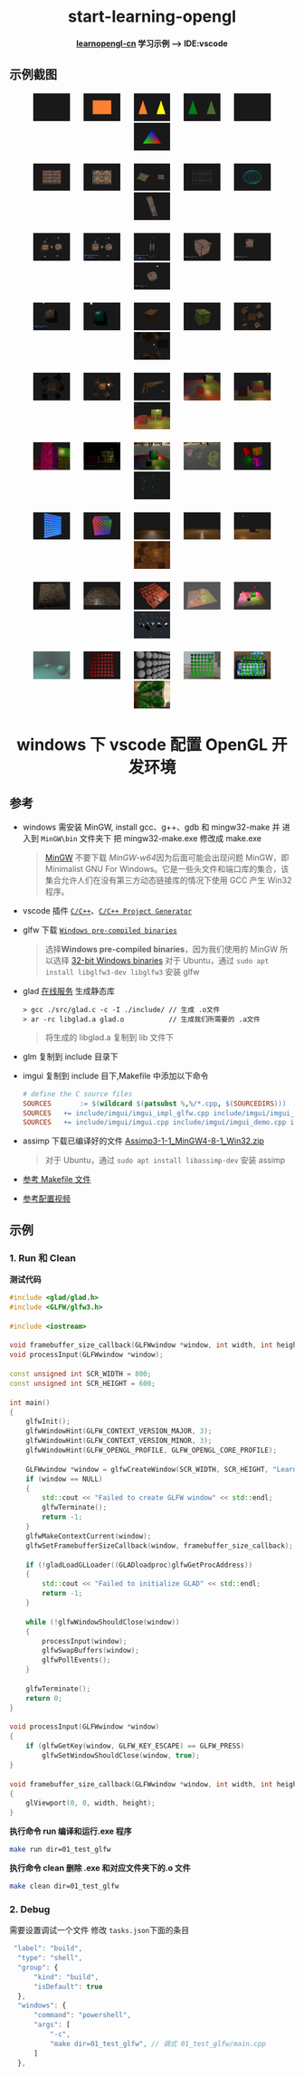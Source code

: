 <div
    style="width: auto; text-align: center; margin: 0 auto; padding: 0"
>
    <h1 align="center">start-learning-opengl</h1>
    <h4 align="center">
        <span>
            <a href="https://learnopengl-cn.github.io/"
                >learnopengl-cn</a
            >
            学习示例 --> IDE:vscode
        </span>
    </h4>
    <h2 align="left">示例截图</h2>
    <div align="center">
     <div style="margin: 20px">
            <a
                style="margin: 10px"
                href="./src/02_hello_triangle/"
                title="02_hello_triangle"
                ><img
                    src="./static/images/02_hello_triangle_line.png"
                    width="14%"
                    alt="02_hello_triangle"
            /></a>
            <a
                style="margin: 10px"
                href="./src/02_hello_triangle/"
                title="02_hello_triangle"
                ><img
                    src="./static/images/02_hello_triangle.png"
                    width="14%"
                    alt="02_hello_triangle"
            /></a>
            <a
                style="margin: 10px"
                href="./src/03_hello_triangle_exercise/"
                title="03_hello_triangle_exercise"
                ><img
                    src="./static/images/03_hello_triangle_exercise.png"
                    width="14%"
                    alt="03_hello_triangle_exercise"
            /></a>
            <a
                style="margin: 10px"
                href="./src/04_shader_glsl/"
                title="04_shader_glsl_01"
                ><img
                    src="./static/images/04_shader_glsl_01.png"
                    width="14%"
                    alt="04_shader_glsl_01"
            /></a>
            <a
                style="margin: 10px"
                href="./src/04_shader_glsl/"
                title="04_shader_glsl_02"
                ><img
                    src="./static/images/04_shader_glsl_02.png"
                    width="14%"
                    alt="04_shader_glsl_02"
            /></a>
            <a
                style="margin: 10px"
                href="./src/04_shader_glsl/"
                title="05_shader_class"
                ><img
                    src="./static/images/04_shader_glsl_03.png"
                    width="14%"
                    alt="05_shader_class"
            /></a>
        </div>
        <div style="margin: 20px">
            <a
                style="margin: 10px"
                href="./src/07_load_texture/"
                title="07_load_texture"
                ><img
                    src="./static/images/07_load_texture.png"
                    width="14%"
                    alt="07_load_texture"
            /></a>
            <a
                style="margin: 10px"
                href="./src/08_load_texture_exercise/"
                title="08_load_texture_exercise"
                ><img
                    src="./static/images/08_load_texture_exercise.png"
                    width="14%"
                    alt="08_load_texture_exercise"
            /></a>
            <a
                style="margin: 10px"
                href="./src/09_transform/"
                title="03_hello_triangle_exercise"
                ><img
                    src="./static/images/09_transform.png"
                    width="14%"
                    alt="09_transform"
            /></a>
            <a
                style="margin: 10px"
                href="./src/10_use_plane_geometry/"
                title="10_use_plane_geometry"
                ><img
                    src="./static/images/10_use_plane_geometry.png"
                    width="14%"
                    alt="10_use_plane_geometry"
            /></a>
            <a
                style="margin: 10px"
                href="./src/11_use_sphere_geometry/"
                title="11_use_sphere_geometry"
                ><img
                    src="./static/images/11_use_sphere_geometry.png"
                    width="14%"
                    alt="11_use_sphere_geometry"
            /></a>
            <a
                style="margin: 10px"
                href="./src/12_use_box_geometry/"
                title="12_use_box_geometry"
                ><img
                    src="./static/images/12_use_box_geometry.png"
                    width="14%"
                    alt="12_use_box_geometry"
            /></a>
        </div>
         <div style="margin: 20px">
            <a
                style="margin: 10px"
                href="./src/13_model_view_projection/"
                title="13_model_view_projection"
                ><img
                    src="./static/images/13_model_view_projection.png"
                    width="14%"
                    alt="13_model_view_projection"
            /></a>
            <a
                style="margin: 10px"
                href="./src/14_use_image_ui/"
                title="14_use_image_ui"
                ><img
                    src="./static/images/14_use_image_ui.png"
                    width="14%"
                    alt="14_use_image_ui"
            /></a>
            <a
                style="margin: 10px"
                href="./src/15_mvp_matrix_exercise/"
                title="15_mvp_matrix_exercise"
                ><img
                    src="./static/images/15_mvp_matrix_exercise.png"
                    width="14%"
                    alt="15_mvp_matrix_exercise"
            /></a>
            <a
                style="margin: 10px"
                href="./src/16_use_camera/"
                title="16_use_camera"
                ><img
                    src="./static/images/16_use_camera.png"
                    width="14%"
                    alt="16_use_camera"
            /></a>
            <a
                style="margin: 10px"
                href="./src/17_use_camera_class/"
                title="17_use_camera_class"
                ><img
                    src="./static/images/17_use_camera_class.png"
                    width="14%"
                    alt="17_use_camera_class"
            /></a>
            <a
                style="margin: 10px"
                href="./src/18_light_scene/"
                title="18_light_scene"
                ><img
                    src="./static/images/18_light_scene.png"
                    width="14%"
                    alt="18_light_scene"
            /></a>
        </div>
             <div style="margin: 20px">
            <a
                style="margin: 10px"
                href="./src/19_basic_lighting/"
                title="19_basic_lighting"
                ><img
                    src="./static/images/19_basic_lighting.png"
                    width="14%"
                    alt="19_basic_lighting"
            /></a>
            <a
                style="margin: 10px"
                href="./src/20_light_material/"
                title="20_light_material"
                ><img
                    src="./static/images/20_light_material.png"
                    width="14%"
                    alt="20_light_material"
            /></a>
            <a
                style="margin: 10px"
                href="./src/21_light_map/"
                title="21_light_map"
                ><img
                    src="./static/images/21_light_map.png"
                    width="14%"
                    alt="21_light_map"
            /></a>
            <a
                style="margin: 10px"
                href="./src/22_light_map_exercise/"
                title="22_light_map_exercise"
                ><img
                    src="./static/images/22_light_map_exercise.png"
                    width="14%"
                    alt="22_light_map_exercise"
            /></a>
            <a
                style="margin: 10px"
                href="./src/23_direction_light/"
                title="23_direction_light"
                ><img
                    src="./static/images/23_direction_light.png"
                    width="14%"
                    alt="23_direction_light"
            /></a>
            <a
                style="margin: 10px"
                href="./src/24_point_light/"
                title="24_point_light"
                ><img
                    src="./static/images/24_point_light.png"
                    width="14%"
                    alt="24_point_light"
            /></a>
        </div>
        <div style="margin: 20px">
            <a
                style="margin: 10px"
                href="./src/25_spot_light/"
                title="25_spot_light"
                ><img
                    src="./static/images/25_spot_light.png"
                    width="14%"
                    alt="25_spot_light"
            /></a>
            <a
                style="margin: 10px"
                href="./src/26_multiple_lights/"
                title="26_multiple_lights"
                ><img
                    src="./static/images/26_multiple_lights.png"
                    width="14%"
                    alt="26_multiple_lights"
            /></a>
            <a
                style="margin: 10px"
                href="./src/27_load_model/"
                title="27_load_model"
                ><img
                    src="./static/images/27_load_model.png"
                    width="14%"
                    alt="27_load_model"
            /></a>
            <a
                style="margin: 10px"
                href="./src/28_depth_testing/"
                title="28_depth_testing"
                ><img
                    src="./static/images/28_depth_testing.png"
                    width="14%"
                    alt="28_depth_testing"
            /></a>
            <a
                style="margin: 10px"
                href="./src/29_stencil_testing/"
                title="29_stencil_testing"
                ><img
                    src="./static/images/29_stencil_testing.png"
                    width="14%"
                    alt="29_stencil_testing"
            /></a>
            <a
                style="margin: 10px"
                href="./src/30_blending/"
                title="30_blending"
                ><img
                    src="./static/images/30_blending.png"
                    width="14%"
                    alt="30_blending"
            /></a>
        </div>
        <div style="margin: 20px">
            <a
                style="margin: 10px"
                href="./src/31_face_culling/"
                title="31_face_culling"
                ><img
                    src="./static/images/31_face_culling.png"
                    width="14%"
                    alt="31_face_culling"
            /></a>
            <a
                style="margin: 10px"
                href="./src/32_frame_buffers/"
                title="32_frame_buffers"
                ><img
                    src="./static/images/32_frame_buffers.png"
                    width="14%"
                    alt="32_frame_buffers"
            /></a>
            <a
                style="margin: 10px"
                href="./src/33_cube_maps/"
                title="33_cube_maps"
                ><img
                    src="./static/images/33_cube_maps.png"
                    width="14%"
                    alt="33_cube_maps"
            /></a>
            <a
                style="margin: 10px"
                href="./src/34_env_mapping/"
                title="34_env_mapping"
                ><img
                    src="./static/images/34_env_mapping.png"
                    width="14%"
                    alt="34_env_mapping"
            /></a>
            <a
                style="margin: 10px"
                href="./src/35_advanced_glsl/"
                title="35_advanced_glsl"
                ><img
                    src="./static/images/35_advanced_glsl.png"
                    width="14%"
                    alt="35_advanced_glsl"
            /></a>
            <a
                style="margin: 10px"
                href="./src/36_geometry_shader/"
                title="36_geometry_shader"
                ><img
                    src="./static/images/36_geometry_shader.png"
                    width="14%"
                    alt="36_geometry_shader"
            /></a>
        </div>
        <div style="margin: 20px">
            <a
                style="margin: 10px"
                href="./src/37_instancing/"
                title="37_instancing"
                ><img
                    src="./static/images/37_instancing.png"
                    width="14%"
                    alt="37_instancing"
            /></a>
            <a
                style="margin: 10px"
                href="./src/38_anti_aliasing/"
                title="38_anti_aliasing"
                ><img
                    src="./static/images/38_anti_aliasing.png"
                    width="14%"
                    alt="38_anti_aliasing"
            /></a>
            <a
                style="margin: 10px"
                href="./src/39_blinn_phong/"
                title="39_blinn_phong"
                ><img
                    src="./static/images/39_blinn_phong.png"
                    width="14%"
                    alt="39_blinn_phong"
            /></a>
            <a
                style="margin: 10px"
                href="./src/40_gamma_corre/"
                title="40_gamma_corre"
                ><img
                    src="./static/images/40_gamma_corre.png"
                    width="14%"
                    alt="40_gamma_corre"
            /></a>
            <a
                style="margin: 10px"
                href="./src/41_shadow_mapping/"
                title="41_shadow_mapping"
                ><img
                    src="./static/images/41_shadow_mapping.png"
                    width="14%"
                    alt="41_shadow_mapping"
            /></a>
            <a
                style="margin: 10px"
                href="./src/42_point_shadow/"
                title="42_point_shadow"
                ><img
                    src="./static/images/42_point_shadow.png"
                    width="14%"
                    alt="42_point_shadow"
            /></a>
        </div>
        <div style="margin: 20px">
            <a
                style="margin: 10px"
                href="./src/43_normal_mapping/"
                title="43_normal_mapping"
                ><img
                    src="./static/images/43_normal_mapping.png"
                    width="14%"
                    alt="43_normal_mapping"
            /></a>
            <a
                style="margin: 10px"
                href="./src/43_normal_tangent/"
                title="43_normal_tangent"
                ><img
                    src="./static/images/43_normal_tangent.png"
                    width="14%"
                    alt="43_normal_tangent"
            /></a>
            <a
                style="margin: 10px"
                href="./src/44_parallax_mapping/"
                title="44_parallax_mapping"
                ><img
                    src="./static/images/44_parallax_mapping.png"
                    width="14%"
                    alt="44_parallax_mapping"
            /></a>
            <a
                style="margin: 10px"
                href="./src/45_heigh_dynamic_range/"
                title="45_heigh_dynamic_range"
                ><img
                    src="./static/images/45_heigh_dynamic_range.png"
                    width="14%"
                    alt="45_heigh_dynamic_range"
            /></a>
            <a
                style="margin: 10px"
                href="./src/46_bloom/"
                title="46_bloom"
                ><img
                    src="./static/images/46_bloom.png"
                    width="14%"
                    alt="46_bloom"
            /></a>
            <a
                style="margin: 10px"
                href="./src/47_deferred_shading/"
                title="47_deferred_shading"
                ><img
                    src="./static/images/47_deferred_shading.png"
                    width="14%"
                    alt="47_deferred_shading"
            /></a>
        </div>
        <div style="margin: 20px">
            <a
                style="margin: 10px"
                href="./src/48_ssao_shading/"
                title="48_ssao_shading"
                ><img
                    src="./static/images/48_ssao_shading.png"
                    width="14%"
                    alt="48_ssao_shading"
            /></a>
            <a
                style="margin: 10px"
                href="./src/49_pbr_light/"
                title="49_pbr_light"
                ><img
                    src="./static/images/49_pbr_light.png"
                    width="14%"
                    alt="49_pbr_light"
            /></a>
            <a
                style="margin: 10px"
                href="./src/49_pbr_light/"
                title="49_pbr_light"
                ><img
                    src="./static/images/49_pbr_light2.png"
                    width="14%"
                    alt="49_pbr_light"
            /></a>
            <a
                style="margin: 10px"
                href="./src/50_diffuse_ibl/"
                title="50_diffuse_ibl"
                ><img
                    src="./static/images/50_diffuse_ibl.png"
                    width="14%"
                    alt="50_diffuse_ibl"
            /></a>
            <a
                style="margin: 10px"
                href="./src/51_specular_ibl/"
                title="51_specular_ibl"
                ><img
                    src="./static/images/51_specular_ibl.png"
                    width="14%"
                    alt="51_specular_ibl"
            /></a>
            <a
                style="margin: 10px"
                href="./src/51_specular_ibl/"
                title="51_specular_ibl"
                ><img
                    src="./static/images/51_specular_ibl2.png"
                    width="14%"
                    alt="51_specular_ibl"
            /></a>
        </div>
    </div>
</div>

<div>
    <h1 align="center"> windows 下 vscode 配置 OpenGL 开发环境
    </h1>
</div>

## 参考

- windows 需安装 MinGW, install gcc、g++、gdb 和 mingw32-make 并 进入到 `MinGW\bin` 文件夹下 把 mingw32-make.exe 修改成 make.exe

  > [MinGW](https://sourceforge.net/projects/mingw/) 不要下载 *MinGW-w64*因为后面可能会出现问题
  > MinGW，即 Minimalist GNU For Windows。它是一些头文件和端口库的集合，该集合允许人们在没有第三方动态链接库的情况下使用 GCC 产生 Win32 程序。
  >
- vscode 插件 [`C/C++`](https://marketplace.visualstudio.com/items?itemName=ms-vscode.cpptools)、[`C/C++ Project Generator`](https://marketplace.visualstudio.com/items?itemName=danielpinto8zz6.c-cpp-project-generator)
- glfw 下载 [`Windows pre-compiled binaries`](https://www.glfw.org/download.html)

  > 选择**Windows pre-compiled binaries**，因为我们使用的 MinGW 所以选择 [32-bit Windows binaries](https://github.com/glfw/glfw/releases/download/3.3.4/glfw-3.3.4.bin.WIN32.zip)
  > 对于 Ubuntu，通过 `sudo apt install libglfw3-dev libglfw3` 安装 glfw
  >
- glad [在线服务](https://glad.dav1d.de/) 生成静态库

  ```
  > gcc ./src/glad.c -c -I ./include/ // 生成 .o文件
  > ar -rc libglad.a glad.o           // 生成我们所需要的 .a文件
  ```

  > 将生成的 libglad.a 复制到 lib 文件下
  >
- glm 复制到 include 目录下
- imgui 复制到 include 目下,Makefile 中添加以下命令

  ```mk
  # define the C source files
  SOURCES		:= $(wildcard $(patsubst %,%/*.cpp, $(SOURCEDIRS)))
  SOURCES	+= include/imgui/imgui_impl_glfw.cpp include/imgui/imgui_impl_opengl3.cpp
  SOURCES	+= include/imgui/imgui.cpp include/imgui/imgui_demo.cpp include/imgui/imgui_draw.cpp include/imgui/imgui_widgets.cpp
  ```
- assimp 下载已编译好的文件 [Assimp3-1-1_MinGW4-8-1_Win32.zip](https://www.mediafire.com/file/jjiv41rv8euy3dt/Assimp3-1-1_MinGW4-8-1_Win32.zip/file)

  > 对于 Ubuntu，通过 `sudo apt install libassimp-dev` 安装 assimp
  >
- [参考 Makefile 文件](https://github.com/yocover/start-learning-opengl/blob/main/Makefile)
- [参考配置视频](https://www.bilibili.com/video/BV1BX4y1g7R6/?spm_id_from=333.337.search-card.all.click&vd_source=ba34446636c9dae4b98f1dfd7df3f121)

## 示例

### 1. Run 和 Clean

**测试代码**

```c++
#include <glad/glad.h>
#include <GLFW/glfw3.h>

#include <iostream>

void framebuffer_size_callback(GLFWwindow *window, int width, int height);
void processInput(GLFWwindow *window);

const unsigned int SCR_WIDTH = 800;
const unsigned int SCR_HEIGHT = 600;

int main()
{
	glfwInit();
	glfwWindowHint(GLFW_CONTEXT_VERSION_MAJOR, 3);
	glfwWindowHint(GLFW_CONTEXT_VERSION_MINOR, 3);
	glfwWindowHint(GLFW_OPENGL_PROFILE, GLFW_OPENGL_CORE_PROFILE);

	GLFWwindow *window = glfwCreateWindow(SCR_WIDTH, SCR_HEIGHT, "LearnOpenGL", NULL, NULL);
	if (window == NULL)
	{
		std::cout << "Failed to create GLFW window" << std::endl;
		glfwTerminate();
		return -1;
	}
	glfwMakeContextCurrent(window);
	glfwSetFramebufferSizeCallback(window, framebuffer_size_callback);

	if (!gladLoadGLLoader((GLADloadproc)glfwGetProcAddress))
	{
		std::cout << "Failed to initialize GLAD" << std::endl;
		return -1;
	}

	while (!glfwWindowShouldClose(window))
	{
		processInput(window);
		glfwSwapBuffers(window);
		glfwPollEvents();
	}

	glfwTerminate();
	return 0;
}

void processInput(GLFWwindow *window)
{
	if (glfwGetKey(window, GLFW_KEY_ESCAPE) == GLFW_PRESS)
		glfwSetWindowShouldClose(window, true);
}

void framebuffer_size_callback(GLFWwindow *window, int width, int height)
{
	glViewport(0, 0, width, height);
}
```

**执行命令 run 编译和运行.exe 程序**

```Bash
make run dir=01_test_glfw
```

**执行命令 clean 删除 .exe 和对应文件夹下的.o 文件**

```Bash
make clean dir=01_test_glfw
```

### 2. Debug

需要设置调试一个文件 修改 `tasks.json`下面的条目

```js
 "label": "build",
  "type": "shell",
  "group": {
      "kind": "build",
      "isDefault": true
  },
  "windows": {
      "command": "powershell",
      "args": [
          "-c",
          "make dir=01_test_glfw", // 调式 01_test_glfw/main.cpp
      ]
  },
```
